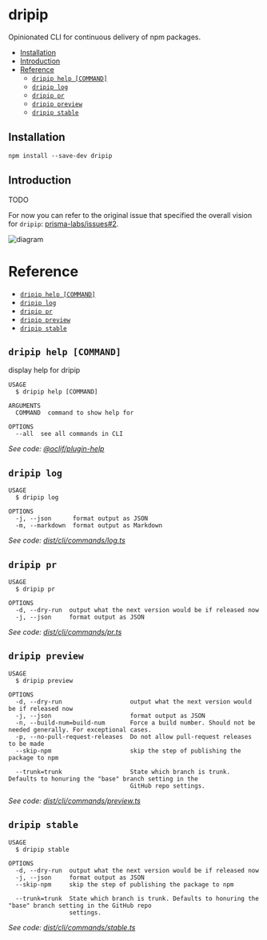 # dripip

Opinionated CLI for continuous delivery of npm packages.

<!-- START doctoc generated TOC please keep comment here to allow auto update -->
<!-- DON'T EDIT THIS SECTION, INSTEAD RE-RUN doctoc TO UPDATE -->


  - [Installation](#installation)
  - [Introduction](#introduction)
- [Reference](#reference)
  - [`dripip help [COMMAND]`](#dripip-help-command)
  - [`dripip log`](#dripip-log)
  - [`dripip pr`](#dripip-pr)
  - [`dripip preview`](#dripip-preview)
  - [`dripip stable`](#dripip-stable)

<!-- END doctoc generated TOC please keep comment here to allow auto update -->

## Installation

```
npm install --save-dev dripip
```

## Introduction

TODO

For now you can refer to the original issue that specified the overall vision for `dripip`: [prisma-labs/issues#2](https://github.com/prisma-labs/issues/issues/2).

![diagram](https://user-images.githubusercontent.com/284476/65810154-837d6580-e174-11e9-87e3-15ca31b66379.png)

# Reference

<!-- commands -->
* [`dripip help [COMMAND]`](#dripip-help-command)
* [`dripip log`](#dripip-log)
* [`dripip pr`](#dripip-pr)
* [`dripip preview`](#dripip-preview)
* [`dripip stable`](#dripip-stable)

## `dripip help [COMMAND]`

display help for dripip

```
USAGE
  $ dripip help [COMMAND]

ARGUMENTS
  COMMAND  command to show help for

OPTIONS
  --all  see all commands in CLI
```

_See code: [@oclif/plugin-help](https://github.com/oclif/plugin-help/blob/v2.2.3/src/commands/help.ts)_

## `dripip log`

```
USAGE
  $ dripip log

OPTIONS
  -j, --json      format output as JSON
  -m, --markdown  format output as Markdown
```

_See code: [dist/cli/commands/log.ts](https://github.com/prisma-labs/dripip/blob/v0.0.0-see-git-tags/dist/cli/commands/log.ts)_

## `dripip pr`

```
USAGE
  $ dripip pr

OPTIONS
  -d, --dry-run  output what the next version would be if released now
  -j, --json     format output as JSON
```

_See code: [dist/cli/commands/pr.ts](https://github.com/prisma-labs/dripip/blob/v0.0.0-see-git-tags/dist/cli/commands/pr.ts)_

## `dripip preview`

```
USAGE
  $ dripip preview

OPTIONS
  -d, --dry-run                   output what the next version would be if released now
  -j, --json                      format output as JSON
  -n, --build-num=build-num       Force a build number. Should not be needed generally. For exceptional cases.
  -p, --no-pull-request-releases  Do not allow pull-request releases to be made
  --skip-npm                      skip the step of publishing the package to npm

  --trunk=trunk                   State which branch is trunk. Defaults to honuring the "base" branch setting in the
                                  GitHub repo settings.
```

_See code: [dist/cli/commands/preview.ts](https://github.com/prisma-labs/dripip/blob/v0.0.0-see-git-tags/dist/cli/commands/preview.ts)_

## `dripip stable`

```
USAGE
  $ dripip stable

OPTIONS
  -d, --dry-run  output what the next version would be if released now
  -j, --json     format output as JSON
  --skip-npm     skip the step of publishing the package to npm

  --trunk=trunk  State which branch is trunk. Defaults to honuring the "base" branch setting in the GitHub repo
                 settings.
```

_See code: [dist/cli/commands/stable.ts](https://github.com/prisma-labs/dripip/blob/v0.0.0-see-git-tags/dist/cli/commands/stable.ts)_
<!-- commandsstop -->
